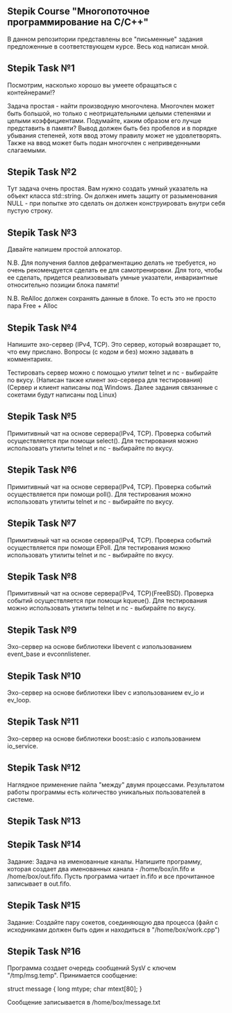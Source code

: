 ## Stepik Course "Многопоточное программирование на С/С++"
В данном репозитории представлены все "письменные" задания предложенные в соответствующем курсе. Весь код написан мной.

## Stepik Task №1
Посмотрим, насколько хорошо вы умеете обращаться с контейнерами!?

Задача простая - найти производную многочлена. Многочлен может быть большой, но только с неотрицательными целыми степенями и целыми коэффициентами. Подумайте, каким образом его лучше представить в памяти? Вывод должен быть без пробелов и в порядке убывания степеней, хотя ввод этому правилу может не удовлетворять. Также на ввод может быть подан многочлен с неприведенными слагаемыми.

## Stepik Task №2
Тут задача очень простая. Вам нужно создать умный указатель на объект класса std::string. Он должен иметь защиту от разыменования NULL - при попытке это сделать он должен конструировать внутри себя пустую строку.

## Stepik Task №3
Давайте напишем простой аллокатор.

N.B. Для получения баллов дефрагментацию делать не требуется, но очень рекомендуется сделать ее для самотренировки. Для того, чтобы ее сделать, придется реализовывать умные указатели, инвариантные относительно позиции блока памяти!

N.B. ReAlloc должен сохранять данные в блоке. То есть это не просто пара Free + Alloc

## Stepik Task №4
Напишите эхо-сервер (IPv4, TCP). Это сервер, который возвращает то, что ему прислано. Вопросы (с кодом и без) можно задавать в комментариях.

Тестировать сервер можно с помощью утилит telnet и nc - выбирайте по вкусу.
(Написан также клиент эхо-сервера для тестирования)
(Сервер и клиент написаны под Windows. Далее задания связанные с сокетами будут написаны под Linux)

## Stepik Task №5
Примитивный чат на основе сервера(IPv4, TCP). Проверка событий осуществляется при помощи select(). Для тестирования можно использовать утилиты telnet и nc - выбирайте по вкусу.

## Stepik Task №6
Примитивный чат на основе сервера(IPv4, TCP). Проверка событий осуществляется при помощи poll(). Для тестирования можно использовать утилиты telnet и nc - выбирайте по вкусу.

## Stepik Task №7
Примитивный чат на основе сервера(IPv4, TCP). Проверка событий осуществляется при помощи EPoll. Для тестирования можно использовать утилиты telnet и nc - выбирайте по вкусу.

## Stepik Task №8
Примитивный чат на основе сервера(IPv4, TCP)(FreeBSD). Проверка событий осуществляется при помощи kqueue(). Для тестирования можно использовать утилиты telnet и nc - выбирайте по вкусу.

## Stepik Task №9
Эхо-сервер на основе библиотеки libevent с изпользованием event_base и evconnlistener.

## Stepik Task №10
Эхо-сервер на основе библиотеки libev с изпользованием ev_io и ev_loop.

## Stepik Task №11
Эхо-сервер на основе библиотеки boost::asio с изпользованием io_service.

## Stepik Task №12
Наглядное применение пайпа "между" двумя процессами. Результатом работы программы есть количество уникальных пользователей в системе.

## Stepik Task №13


## Stepik Task №14
Задание: Задача на именованные каналы. Напишите программу, которая создает два именованных канала - /home/box/in.fifo и /home/box/out.fifo. Пусть программа читает in.fifo и все прочитанное записывает в out.fifo.

## Stepik Task №15
Задание: Создайте пару сокетов, соединяющую два процесса (файл с исходниками должен быть один и находиться в "/home/box/work.cpp")

## Stepik Task №16
Программа создает очередь сообщений SysV с ключем "/tmp/msg.temp". Принимается сообщение:

struct message {
    long mtype;
    char mtext[80];
}

Сообщение записывается в /home/box/message.txt